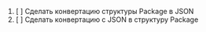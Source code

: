 1. [ ] Сделать конвертацию структуры Package в JSON
2. [ ] Сделать конвертацию с JSON в структуру Package
